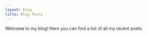 ```yaml
---
layout: blog
title: Blog Posts
---
```


Welcome to my blog! Here you can find a list of all my recent posts.

<!-- <ul>
  {% for post in site.posts %}
    <li>
      <a href="{{ post.url }}">{{ post.title }}</a> - {{ post.date | date: "%B %d, %Y" }}
    </li>
  {% endfor %}
</ul> -->
